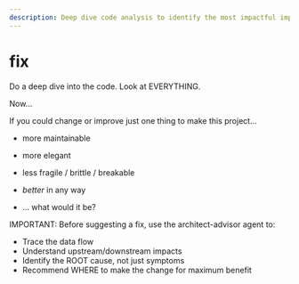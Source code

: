 ```yaml
---
description: Deep dive code analysis to identify the most impactful improvement
---
```


# fix

Do a deep dive into the code. Look at EVERYTHING. 

Now... 

If you could change or improve just one thing to make this project...

- more maintainable
- more elegant
- less fragile / brittle / breakable
- _better_ in any way

- ... what would it be?

IMPORTANT: Before suggesting a fix, use the architect-advisor agent to:
- Trace the data flow
- Understand upstream/downstream impacts
- Identify the ROOT cause, not just symptoms
- Recommend WHERE to make the change for maximum benefit